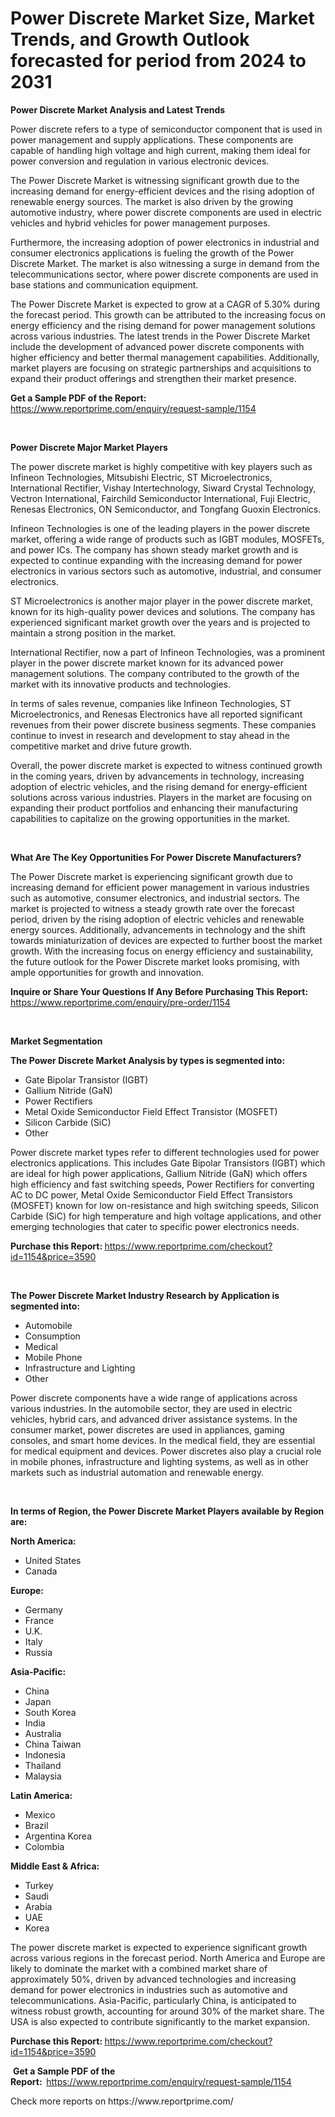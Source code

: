 <p><h1>Power Discrete Market Size, Market Trends, and Growth Outlook forecasted for period from 2024 to 2031</h1></p><p><strong>Power Discrete Market Analysis and Latest Trends</strong></p>
<p><p>Power discrete refers to a type of semiconductor component that is used in power management and supply applications. These components are capable of handling high voltage and high current, making them ideal for power conversion and regulation in various electronic devices.</p><p>The Power Discrete Market is witnessing significant growth due to the increasing demand for energy-efficient devices and the rising adoption of renewable energy sources. The market is also driven by the growing automotive industry, where power discrete components are used in electric vehicles and hybrid vehicles for power management purposes.</p><p>Furthermore, the increasing adoption of power electronics in industrial and consumer electronics applications is fueling the growth of the Power Discrete Market. The market is also witnessing a surge in demand from the telecommunications sector, where power discrete components are used in base stations and communication equipment.</p><p>The Power Discrete Market is expected to grow at a CAGR of 5.30% during the forecast period. This growth can be attributed to the increasing focus on energy efficiency and the rising demand for power management solutions across various industries. The latest trends in the Power Discrete Market include the development of advanced power discrete components with higher efficiency and better thermal management capabilities. Additionally, market players are focusing on strategic partnerships and acquisitions to expand their product offerings and strengthen their market presence.</p></p>
<p><strong>Get a Sample PDF of the Report:&nbsp;</strong> <a href="https://www.reportprime.com/enquiry/request-sample/1154">https://www.reportprime.com/enquiry/request-sample/1154</a></p>
<p>&nbsp;</p>
<p><strong>Power Discrete Major Market Players</strong></p>
<p><p>The power discrete market is highly competitive with key players such as Infineon Technologies, Mitsubishi Electric, ST Microelectronics, International Rectifier, Vishay Intertechnology, Siward Crystal Technology, Vectron International, Fairchild Semiconductor International, Fuji Electric, Renesas Electronics, ON Semiconductor, and Tongfang Guoxin Electronics. </p><p>Infineon Technologies is one of the leading players in the power discrete market, offering a wide range of products such as IGBT modules, MOSFETs, and power ICs. The company has shown steady market growth and is expected to continue expanding with the increasing demand for power electronics in various sectors such as automotive, industrial, and consumer electronics. </p><p>ST Microelectronics is another major player in the power discrete market, known for its high-quality power devices and solutions. The company has experienced significant market growth over the years and is projected to maintain a strong position in the market. </p><p>International Rectifier, now a part of Infineon Technologies, was a prominent player in the power discrete market known for its advanced power management solutions. The company contributed to the growth of the market with its innovative products and technologies.</p><p>In terms of sales revenue, companies like Infineon Technologies, ST Microelectronics, and Renesas Electronics have all reported significant revenues from their power discrete business segments. These companies continue to invest in research and development to stay ahead in the competitive market and drive future growth. </p><p>Overall, the power discrete market is expected to witness continued growth in the coming years, driven by advancements in technology, increasing adoption of electric vehicles, and the rising demand for energy-efficient solutions across various industries. Players in the market are focusing on expanding their product portfolios and enhancing their manufacturing capabilities to capitalize on the growing opportunities in the market.</p></p>
<p>&nbsp;</p>
<p><strong>What Are The Key Opportunities For Power Discrete Manufacturers?</strong></p>
<p><p>The Power Discrete market is experiencing significant growth due to increasing demand for efficient power management in various industries such as automotive, consumer electronics, and industrial sectors. The market is projected to witness a steady growth rate over the forecast period, driven by the rising adoption of electric vehicles and renewable energy sources. Additionally, advancements in technology and the shift towards miniaturization of devices are expected to further boost the market growth. With the increasing focus on energy efficiency and sustainability, the future outlook for the Power Discrete market looks promising, with ample opportunities for growth and innovation.</p></p>
<p><strong>Inquire or Share Your Questions If Any Before Purchasing This Report:</strong> <a href="https://www.reportprime.com/enquiry/pre-order/1154">https://www.reportprime.com/enquiry/pre-order/1154</a></p>
<p>&nbsp;</p>
<p><strong>Market Segmentation</strong></p>
<p><strong>The Power Discrete Market Analysis by types is segmented into:</strong></p>
<p><ul><li>Gate Bipolar Transistor (IGBT)</li><li>Gallium Nitride (GaN)</li><li>Power Rectifiers</li><li>Metal Oxide Semiconductor Field Effect Transistor (MOSFET)</li><li>Silicon Carbide (SiC)</li><li>Other</li></ul></p>
<p><p>Power discrete market types refer to different technologies used for power electronics applications. This includes Gate Bipolar Transistors (IGBT) which are ideal for high power applications, Gallium Nitride (GaN) which offers high efficiency and fast switching speeds, Power Rectifiers for converting AC to DC power, Metal Oxide Semiconductor Field Effect Transistors (MOSFET) known for low on-resistance and high switching speeds, Silicon Carbide (SiC) for high temperature and high voltage applications, and other emerging technologies that cater to specific power electronics needs.</p></p>
<p><strong>Purchase this Report:&nbsp;</strong><a href="https://www.reportprime.com/checkout?id=1154&price=3590">https://www.reportprime.com/checkout?id=1154&price=3590</a></p>
<p>&nbsp;</p>
<p><strong>The Power Discrete Market Industry Research by Application is segmented into:</strong></p>
<p><ul><li>Automobile</li><li>Consumption</li><li>Medical</li><li>Mobile Phone</li><li>Infrastructure and Lighting</li><li>Other</li></ul></p>
<p><p>Power discrete components have a wide range of applications across various industries. In the automobile sector, they are used in electric vehicles, hybrid cars, and advanced driver assistance systems. In the consumer market, power discretes are used in appliances, gaming consoles, and smart home devices. In the medical field, they are essential for medical equipment and devices. Power discretes also play a crucial role in mobile phones, infrastructure and lighting systems, as well as in other markets such as industrial automation and renewable energy.</p></p>
<p>&nbsp;</p>
<p><strong>In terms of Region, the Power Discrete Market Players available by Region are:</strong></p>
<p>
    <p> <strong> North America: </strong>
        <ul>
            <li>United States</li>
            <li>Canada</li>
        </ul>
        </p> 
    <p> <strong> Europe: </strong>
        <ul>
            <li>Germany</li>
            <li>France</li>
            <li>U.K.</li>
            <li>Italy</li>
            <li>Russia</li>
        </ul>
        </p> 
    <p> <strong> Asia-Pacific: </strong>
        <ul>
            <li>China</li>
            <li>Japan</li>
            <li>South Korea</li>
            <li>India</li>
            <li>Australia</li>
            <li>China Taiwan</li>
            <li>Indonesia</li>
            <li>Thailand</li>
            <li>Malaysia</li>
        </ul>
        </p> 
    <p> <strong> Latin America: </strong>
        <ul>
            <li>Mexico</li>
            <li>Brazil</li>
            <li>Argentina Korea</li>
            <li>Colombia</li>
        </ul>
        </p> 
    <p> <strong> Middle East & Africa: </strong>
        <ul>
            <li>Turkey</li>
            <li>Saudi</li>
            <li>Arabia</li>
            <li>UAE</li>
            <li>Korea</li>
        </ul>
    </p>
    </p>
<p><p>The power discrete market is expected to experience significant growth across various regions in the forecast period. North America and Europe are likely to dominate the market with a combined market share of approximately 50%, driven by advanced technologies and increasing demand for power electronics in industries such as automotive and telecommunications. Asia-Pacific, particularly China, is anticipated to witness robust growth, accounting for around 30% of the market share. The USA is also expected to contribute significantly to the market expansion.</p></p>
<p><strong>Purchase this Report: </strong><a href="https://www.reportprime.com/checkout?id=1154&price=3590">https://www.reportprime.com/checkout?id=1154&price=3590</a></p>
<p>&nbsp;<strong>Get a Sample PDF of the Report:&nbsp;&nbsp;</strong><a href="https://www.reportprime.com/enquiry/request-sample/1154">https://www.reportprime.com/enquiry/request-sample/1154</a></p>
<p><strong></strong></p>
<p>Check more reports on https://www.reportprime.com/</p>